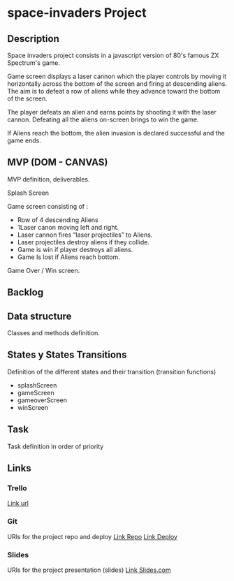 # space-invaders Project


## Description

Space invaders project consists in a javascript version of 80's famous ZX Spectrum's game. 

Game screen displays a laser cannon which the player controls by moving it horizontally across the bottom of the screen and firing at descending aliens. The aim is to defeat a row of aliens while they advance toward the bottom of the screen. 

The player defeats an alien and earns points by shooting it with the laser cannon. Defeating all the aliens on-screen brings  to win the game.

If Aliens reach the bottom, the alien invasion is declared successful and the game ends. 

## MVP (DOM - CANVAS)
MVP definition, deliverables.

Splash Screen

Game screen consisting of : 
  -	Row of 4 descending Aliens
  -	1Laser canon moving left and right.
  -	Laser cannon fires “laser projectiles” to Aliens.
  -	Laser projectiles destroy aliens if they collide.
  -	Game is win if player destroys all aliens.
  -	Game Is lost if Aliens reach bottom.

Game Over / Win screen.


## Backlog


## Data structure
Classes and methods definition.


## States y States Transitions
Definition of the different states and their transition (transition functions)

- splashScreen
- gameScreen
- gameoverScreen
- winScreen


## Task
Task definition in order of priority


## Links


### Trello
[Link url](https://trello.com)


### Git
URls for the project repo and deploy
[Link Repo](http://github.com)
[Link Deploy](http://github.com)


### Slides
URls for the project presentation (slides)
[Link Slides.com](http://slides.com)
